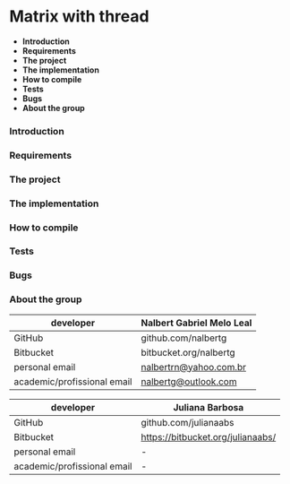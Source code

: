 # Matrix with thread

  - **Introduction**
  - **Requirements**
  - **The project**
  - **The implementation**
  - **How to compile**
  - **Tests**
  - **Bugs**
  - **About the group**

### Introduction



### Requirements

### The project

### The implementation

### How to compile

### Tests

### Bugs

### About the group

|  developer                    |  Nalbert Gabriel Melo Leal        |
|-------------------------------|-----------------------------------|
|  GitHub                       |  github.com/nalbertg              |
|  Bitbucket                    |  bitbucket.org/nalbertg           |
|  personal email               |  nalbertrn@yahoo.com.br           |
|  academic/profissional email  |  nalbertg@outlook.com             |

|  developer                    |  Juliana Barbosa                    |
|-------------------------------|-------------------------------------|
|  GitHub                       |  github.com/julianaabs              |
|  Bitbucket                    |  https://bitbucket.org/julianaabs/  |
|  personal email               |  -                                  |
|  academic/profissional email  |  -                                  |

